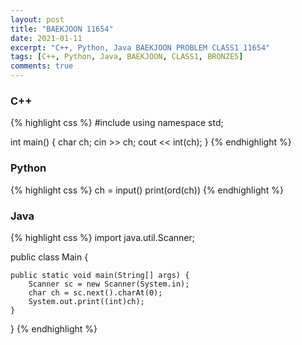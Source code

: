 ```yaml
---
layout: post
title: "BAEKJOON 11654"
date: 2021-01-11
excerpt: "C++, Python, Java BAEKJOON PROBLEM CLASS1 11654"
tags: [C++, Python, Java, BAEKJOON, CLASS1, BRONZE5]
comments: true
---
```


### C++
{% highlight css %}
#include <iostream>
using namespace std;

int main()
{
	char ch;
	cin >> ch;
	cout << int(ch);
}
{% endhighlight %}

### Python
{% highlight css %}
ch = input()
print(ord(ch))
{% endhighlight %}

### Java	
{% highlight css %}
import java.util.Scanner;

public class Main {

	public static void main(String[] args) {
		Scanner sc = new Scanner(System.in);
		char ch = sc.next().charAt(0);
		System.out.print((int)ch);
	}

}
{% endhighlight %}
